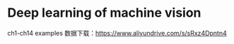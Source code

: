 # Deep learning of machine vision
 ch1-ch14 examples
数据下载：https://www.aliyundrive.com/s/sRxz4Dpntn4

